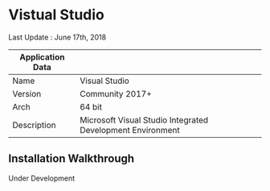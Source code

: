 # Vistual Studio

Last Update : June 17th, 2018

| Application Data ||
| ---| --- |
| Name        | Visual Studio |
| Version     | Community 2017+ |
| Arch        | 64 bit |
| Description | Microsoft Visual Studio Integrated Development Environment |

## Installation Walkthrough
Under Development